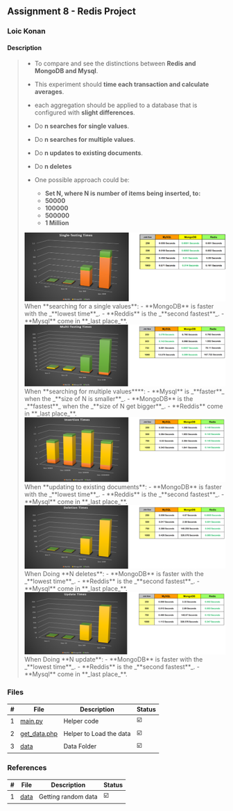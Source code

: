 ## Assignment 8 - Redis Project

### Loic Konan

#### Description

> - To compare and see the distinctions between **Redis and MongoDB and Mysql**.
> - This experiment should **time each transaction and calculate averages**.
> - each aggregation should be applied to a database that is configured with **slight differences**.
>
> - Do **n searches for single values**.
> - Do **n searches for multiple values**.
> - Do **n updates to existing documents**.
> - Do **n deletes**
>
> - One possible approach could be:
>   - **Set N, where N is number of items being inserted, to:**
>   - **50000**
>   - **100000**
>   - **500000**
>   - **1 Million**
>
> <img src="single.png">
> When **searching for a single values**:
>   - **MongoDB** is faster with the _**lowest time**_.
>   - **Reddis** is the _**second fastest**_.
>   - **Mysql** come in **_last place_**.
>
> <img src="multi.png">
> When **searching for multiple values****:
>   - **Mysql** is _**faster**_ when the _**size of N is smaller**_.
>   - **MongoDB** is the _**fastest**_ when the _**size of N get bigger**_.
>   - **Reddis** come in **_last place_**.
>
>
> <img src="insertion.png">
> When **updating to existing documents**:
>   - **MongoDB** is faster with the _**lowest time**_.
>   - **Reddis** is the _**second fastest**_.
>   - **Mysql** come in **_last place_**.
>
>
> <img src="deletion.png">
> When Doing **N deletes**:
>   - **MongoDB** is faster with the _**lowest time**_.
>   - **Reddis** is the _**second fastest**_.
>   - **Mysql** come in **_last place_**.
>
>
> <img src="update.png">
> When Doing **N update**:
>   - **MongoDB** is faster with the _**lowest time**_.
>   - **Reddis** is the _**second fastest**_.
>   - **Mysql** come in **_last place_**.
>
>

### Files

|   #   | File                         | Description             | Status                  |
| :---: | ---------------------------- | ----------------------- | ----------------------- |
|   1   | [main.py](main.py)           | Helper code             | :ballot_box_with_check: |
|   2   | [get_data.php](get_data.php) | Helper to Load the data | :ballot_box_with_check: |
|   3   | [data](data)                 | Data Folder             | :ballot_box_with_check: |

### References

|   #   | File         | Description         | Status                  |
| :---: | ------------ | ------------------- | ----------------------- |
|   1   | [data](data) | Getting random data | :ballot_box_with_check: |
